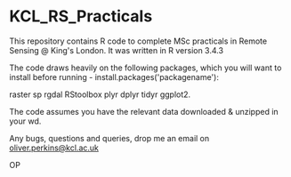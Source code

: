 # KCL_RS_Practicals
This repository contains R code to complete MSc practicals in Remote Sensing @ King's London. It was written in R version 3.4.3

The code draws heavily on the following packages, which you will want to install before running - install.packages('packagename'):

raster
sp
rgdal
RStoolbox
plyr
dplyr
tidyr
ggplot2.

The code assumes you have the relevant data downloaded & unzipped in your wd. 

Any bugs, questions and queries, drop me an email on oliver.perkins@kcl.ac.uk

OP


